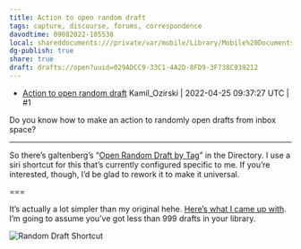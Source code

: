 ```yaml
---
title: Action to open random draft
tags: capture, discourse, forums, correspondence
davodtime: 09082022-105538
local: shareddocuments:///private/var/mobile/Library/Mobile%20Documents/iCloud~md~obsidian/Documents/OBSHIDDIAN/drafts/029ADCC9-33C1-4A2D-8FD9-3F738C939212.md
dg-publish: true
share: true
draft: drafts://open?uuid=029ADCC9-33C1-4A2D-8FD9-3F738C939212
---
```

- [Action to open random draft](https://forums.getdrafts.com/t/action-to-open-random-draft/12543)
Kamil_Ozirski | 2022-04-25 09:37:27 UTC | #1

Do you know how to make an action to randomly open drafts from inbox space?

-------------------------

So there’s galtenberg’s “[Open Random Draft by Tag](https://actions.getdrafts.com/a/1GC)” in the Directory. I use a siri shortcut for this that’s currently configured specific to me. If you’re interested, though, I’d be glad to rework it to make it universal.

===

It’s actually a lot simpler than my original hehe. [Here’s what I came up with](https://www.icloud.com/shortcuts/4631589e04a94aa2a1599ebec9445ffa). I’m going to assume you’ve got less than 999 drafts in your library.

![Random Draft Shortcut](https://i.snap.as/ccv8EKoc.png)